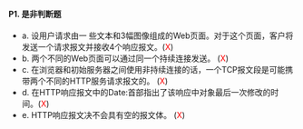 
#### P1. 是非判断题

* a. 设用户请求由一 些文本和3幅图像组成的Web页面。对于这个页面，客户将发送一个请求报文并接收4个响应报文。(<span style="color: red">X</span>) 
* b. 两个不同的Web页面可以通过同一个持续连接发送。  (<span style="color: red">X</span>) 
* c. 在浏览器和初始服务器之间使用非持续连接的话，一个TCP报文段是可能携带两个不同的HTTP服务请求报文的。 (<span style="color: red">X</span>) 
* d. 在HTTP响应报文中的Date:首部指出了该响应中对象最后一次修改的时间。(<span style="color: red">X</span>)  
* e. HTTP响应报文决不会具有空的报文体。 (<span style="color: red">X</span>) 


